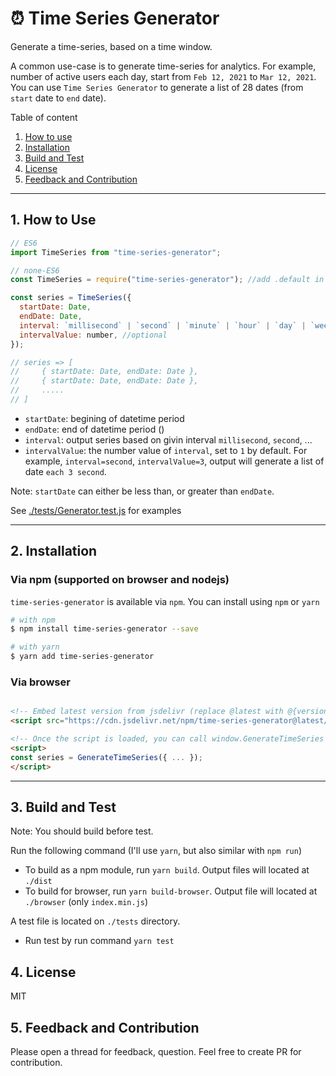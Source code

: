 # ⏰ Time Series Generator

Generate a time-series, based on a time window.

A common use-case is to generate time-series for analytics. For example, number of active users each day, start from `Feb 12, 2021` to `Mar 12, 2021`. You can use `Time Series Generator` to generate a list of 28 dates (from `start` date to `end` date).

Table of content

1. [How to use](#1-how-to-use)
2. [Installation](#2-installation)
3. [Build and Test](#3-build-and-test)
4. [License](#4-license)
5. [Feedback and Contribution](#5-feedback-and-contribution)

---

## 1. How to Use

```js
// ES6
import TimeSeries from "time-series-generator";

// none-ES6
const TimeSeries = require("time-series-generator"); //add .default in some cases

const series = TimeSeries({
  startDate: Date,
  endDate: Date,
  interval: `millisecond` | `second` | `minute` | `hour` | `day` | `week` | `month` | `year`,
  intervalValue: number, //optional
});

// series => [
//     { startDate: Date, endDate: Date },
//     { startDate: Date, endDate: Date },
//     .....
// ]
```

- `startDate`: begining of datetime period
- `endDate`: end of datetime period ()
- `interval`: output series based on givin interval `millisecond`, `second`, ...
- `intervalValue`: the number value of `interval`, set to `1` by default. For example, `interval=second`, `intervalValue=3`, output will generate a list of date `each 3 second`.

Note: `startDate` can either be less than, or greater than `endDate`.

See [./tests/Generator.test.js](./tests/Generator.test.js) for examples

---

## 2. Installation

### Via npm (supported on browser and nodejs)

`time-series-generator` is available via `npm`. You can install using `npm` or `yarn`

```sh
# with npm
$ npm install time-series-generator --save

# with yarn
$ yarn add time-series-generator
```

### Via browser

```html

<!-- Embed latest version from jsdelivr (replace @latest with @{version number}) -->
<script src="https://cdn.jsdelivr.net/npm/time-series-generator@latest/browser/index.min.js"></script>

<!-- Once the script is loaded, you can call window.GenerateTimeSeries -->
<script>
const series = GenerateTimeSeries({ ... });
</script>
```

---

## 3. Build and Test

Note: You should build before test. 

Run the following command (I'll use `yarn`, but also similar with `npm run`)

- To build as a npm module, run `yarn build`. Output files will located at `./dist`
- To build for browser,  run `yarn build-browser`. Output file will located at `./browser` (only `index.min.js`)

A test file is located on `./tests` directory. 
- Run test by run command `yarn test`

## 4. License

MIT

## 5. Feedback and Contribution

Please open a thread for feedback, question. Feel free to create PR for contribution.
